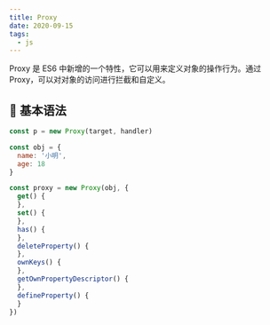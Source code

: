 ```yaml
---
title: Proxy
date: 2020-09-15
tags:
  - js
---
```


Proxy 是 ES6 中新增的一个特性，它可以用来定义对象的操作行为。通过 Proxy，可以对对象的访问进行拦截和自定义。

## 📝 基本语法

```js
const p = new Proxy(target, handler)

const obj = {
  name: '小明',
  age: 18
}

const proxy = new Proxy(obj, {
  get() {
  },
  set() {
  },
  has() {
  },
  deleteProperty() {
  },
  ownKeys() {
  },
  getOwnPropertyDescriptor() {
  },
  defineProperty() {
  }
})
```
